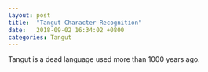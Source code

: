 ```yaml
---
layout: post
title:  "Tangut Character Recognition"
date:   2018-09-02 16:34:02 +0800
categories: Tangut
---
```

Tangut is a dead language used more than 1000 years ago.


